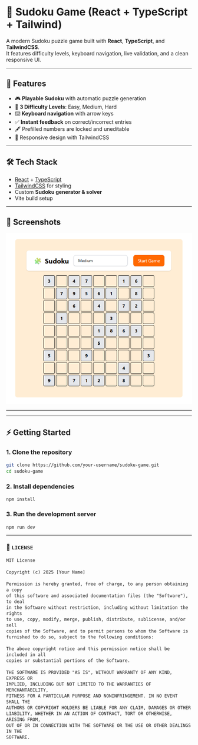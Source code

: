 # 🧩 Sudoku Game (React + TypeScript + Tailwind)

A modern Sudoku puzzle game built with **React**, **TypeScript**, and **TailwindCSS**.  
It features difficulty levels, keyboard navigation, live validation, and a clean responsive UI.

---

## 🚀 Features

- 🎮 **Playable Sudoku** with automatic puzzle generation  
- 🧠 **3 Difficulty Levels**: Easy, Medium, Hard  
- ⌨️ **Keyboard navigation** with arrow keys  
- ✅ **Instant feedback** on correct/incorrect entries  
- 🖋️ Prefilled numbers are locked and uneditable  
- 📱 Responsive design with TailwindCSS  

---

## 🛠️ Tech Stack

- [React](https://react.dev/) + [TypeScript](https://www.typescriptlang.org/)  
- [TailwindCSS](https://tailwindcss.com/) for styling  
- Custom **Sudoku generator & solver**  
- Vite build setup  

---

## 📸 Screenshots

![Game Screenshot](https://github.com/Asuzaka/Sudoko/blob/main/screenshot/1.png)


---


---

## ⚡ Getting Started

### 1. Clone the repository
```bash
git clone https://github.com/your-username/sudoku-game.git
cd sudoku-game
```
### 2. Install dependencies
```
npm install
```
### 3. Run the development server
```
npm run dev
```


---

### 📄 `LICENSE`
```text
MIT License

Copyright (c) 2025 [Your Name]

Permission is hereby granted, free of charge, to any person obtaining a copy
of this software and associated documentation files (the "Software"), to deal
in the Software without restriction, including without limitation the rights
to use, copy, modify, merge, publish, distribute, sublicense, and/or sell
copies of the Software, and to permit persons to whom the Software is
furnished to do so, subject to the following conditions:

The above copyright notice and this permission notice shall be included in all
copies or substantial portions of the Software.

THE SOFTWARE IS PROVIDED "AS IS", WITHOUT WARRANTY OF ANY KIND, EXPRESS OR
IMPLIED, INCLUDING BUT NOT LIMITED TO THE WARRANTIES OF MERCHANTABILITY,
FITNESS FOR A PARTICULAR PURPOSE AND NONINFRINGEMENT. IN NO EVENT SHALL THE
AUTHORS OR COPYRIGHT HOLDERS BE LIABLE FOR ANY CLAIM, DAMAGES OR OTHER
LIABILITY, WHETHER IN AN ACTION OF CONTRACT, TORT OR OTHERWISE, ARISING FROM,
OUT OF OR IN CONNECTION WITH THE SOFTWARE OR THE USE OR OTHER DEALINGS IN THE
SOFTWARE.
```
